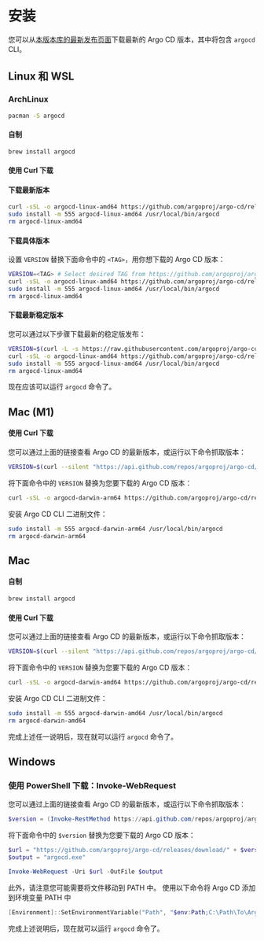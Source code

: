 <!-- TRANSLATED by md-translate -->
# 安装

您可以从[本版本库的最新发布页面](https://github.com/argoproj/argo-cd/releases/latest)下载最新的 Argo CD 版本，其中将包含 `argocd` CLI。

## Linux 和 WSL

### ArchLinux

```bash
pacman -S argocd
```

#### 自制

```bash
brew install argocd
```

#### 使用 Curl 下载

#### 下载最新版本

```bash
curl -sSL -o argocd-linux-amd64 https://github.com/argoproj/argo-cd/releases/latest/download/argocd-linux-amd64
sudo install -m 555 argocd-linux-amd64 /usr/local/bin/argocd
rm argocd-linux-amd64
```

#### 下载具体版本

设置 `VERSION` 替换下面命令中的 `<TAG>`，用你想下载的 Argo CD 版本：

```bash
VERSION=<TAG> # Select desired TAG from https://github.com/argoproj/argo-cd/releases
curl -sSL -o argocd-linux-amd64 https://github.com/argoproj/argo-cd/releases/download/$VERSION/argocd-linux-amd64
sudo install -m 555 argocd-linux-amd64 /usr/local/bin/argocd
rm argocd-linux-amd64
```

#### 下载最新稳定版本

您可以通过以下步骤下载最新的稳定版发布：

```bash
VERSION=$(curl -L -s https://raw.githubusercontent.com/argoproj/argo-cd/stable/VERSION)
curl -sSL -o argocd-linux-amd64 https://github.com/argoproj/argo-cd/releases/download/v$VERSION/argocd-linux-amd64
sudo install -m 555 argocd-linux-amd64 /usr/local/bin/argocd
rm argocd-linux-amd64
```

现在应该可以运行 `argocd` 命令了。

## Mac (M1)

#### 使用 Curl 下载

您可以通过上面的链接查看 Argo CD 的最新版本，或运行以下命令抓取版本：

```bash
VERSION=$(curl --silent "https://api.github.com/repos/argoproj/argo-cd/releases/latest" | grep '"tag_name"' | sed -E 's/.*"([^"]+)".*/\1/')
```

将下面命令中的 `VERSION` 替换为您要下载的 Argo CD 版本：

```bash
curl -sSL -o argocd-darwin-arm64 https://github.com/argoproj/argo-cd/releases/download/$VERSION/argocd-darwin-arm64
```

安装 Argo CD CLI 二进制文件：

```bash
sudo install -m 555 argocd-darwin-arm64 /usr/local/bin/argocd
rm argocd-darwin-arm64
```

## Mac

#### 自制

```bash
brew install argocd
```

#### 使用 Curl 下载

您可以通过上面的链接查看 Argo CD 的最新版本，或运行以下命令抓取版本：

```bash
VERSION=$(curl --silent "https://api.github.com/repos/argoproj/argo-cd/releases/latest" | grep '"tag_name"' | sed -E 's/.*"([^"]+)".*/\1/')
```

将下面命令中的 `VERSION` 替换为您要下载的 Argo CD 版本：

```bash
curl -sSL -o argocd-darwin-amd64 https://github.com/argoproj/argo-cd/releases/download/$VERSION/argocd-darwin-amd64
```

安装 Argo CD CLI 二进制文件：

```bash
sudo install -m 555 argocd-darwin-amd64 /usr/local/bin/argocd
rm argocd-darwin-amd64
```

完成上述任一说明后，现在就可以运行 `argocd` 命令了。

## Windows

### 使用 PowerShell 下载：Invoke-WebRequest

您可以通过上面的链接查看 Argo CD 的最新版本，或运行以下命令抓取版本：

```powershell
$version = (Invoke-RestMethod https://api.github.com/repos/argoproj/argo-cd/releases/latest).tag_name
```

将下面命令中的 `$version` 替换为您要下载的 Argo CD 版本：

```powershell
$url = "https://github.com/argoproj/argo-cd/releases/download/" + $version + "/argocd-windows-amd64.exe"
$output = "argocd.exe"

Invoke-WebRequest -Uri $url -OutFile $output
```

此外，请注意您可能需要将文件移动到 PATH 中。 使用以下命令将 Argo CD 添加到环境变量 PATH 中

```powershell
[Environment]::SetEnvironmentVariable("Path", "$env:Path;C:\Path\To\ArgoCD-CLI", "User")
```

完成上述说明后，现在就可以运行 `argocd` 命令了。